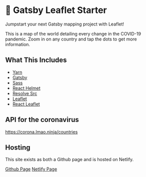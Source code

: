 # 🍃 Gatsby Leaflet Starter

Jumpstart your next Gatsby mapping project with Leaflet!

This is a map of the world detailing every change in the COVID-19 pandemic. Zoom in on any country and tap the dots to get more information.

## What This Includes
* [Yarn](https://yarnpkg.com/en/)
* [Gatsby](https://www.gatsbyjs.org/)
* [Sass](https://sass-lang.com)
* [React Helmet](https://github.com/nfl/react-helmet)
* [Resolve Src](https://github.com/alampros/gatsby-plugin-resolve-src)
* [Leaflet](https://leafletjs.com/)
* [React Leaflet](https://react-leaflet.js.org)

## API for the coronavirus

https://corona.lmao.ninja/countries

## Hosting

This site exists as both a Github page and is hosted on Netlify.

[Github Page](https://jean-oikonomou.github.io/COVID-19_MAP-Leaflet-Gatsby/) 
[Netlify Page](https://vibrant-volhard-9c30de.netlify.com/)